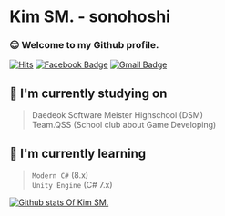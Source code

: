 # Kim SM. - sonohoshi

### 😌 Welcome to my Github profile.
[![Hits](https://hits.seeyoufarm.com/api/count/incr/badge.svg?url=https%3A%2F%2Fgithub.com%2Fsonohoshi)](https://github.com/sonohoshi)
[![Facebook Badge](https://img.shields.io/badge/-Facebook-1877f2?style=flat-square&logo=facebook&logoColor=white&link=https://www.facebook.com/profile.php?id=100007513905040/)](https://www.facebook.com/profile.php?id=100007513905040)
[![Gmail Badge](https://img.shields.io/badge/-Gmail-d14836?style=flat-square&logo=Gmail&logoColor=white&link=mailto:yd111544@gmail.com)](mailto:yd111544@gmail.com)  

## 🏫 I'm currently studying on

> Daedeok Software Meister Highschool (DSM)  
> Team.QSS (School club about Game Developing)  


## 📃 I'm currently learning
> `Modern C#` (8.x)  
> `Unity Engine` (C# 7.x)

[![Github stats Of Kim SM.](https://github-readme-stats.vercel.app/api?username=sonohoshi&count_private=true&theme=synthwave)](https://github.com/anuraghazra/github-readme-stats)
